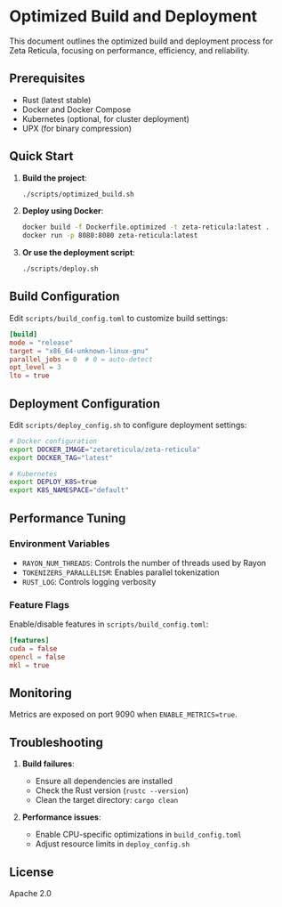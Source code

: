# Optimized Build and Deployment

This document outlines the optimized build and deployment process for Zeta Reticula, focusing on performance, efficiency, and reliability.

## Prerequisites

- Rust (latest stable)
- Docker and Docker Compose
- Kubernetes (optional, for cluster deployment)
- UPX (for binary compression)

## Quick Start

1. **Build the project**:
   ```bash
   ./scripts/optimized_build.sh
   ```

2. **Deploy using Docker**:
   ```bash
   docker build -f Dockerfile.optimized -t zeta-reticula:latest .
   docker run -p 8080:8080 zeta-reticula:latest
   ```

3. **Or use the deployment script**:
   ```bash
   ./scripts/deploy.sh
   ```

## Build Configuration

Edit `scripts/build_config.toml` to customize build settings:

```toml
[build]
mode = "release"
target = "x86_64-unknown-linux-gnu"
parallel_jobs = 0  # 0 = auto-detect
opt_level = 3
lto = true
```

## Deployment Configuration

Edit `scripts/deploy_config.sh` to configure deployment settings:

```bash
# Docker configuration
export DOCKER_IMAGE="zetareticula/zeta-reticula"
export DOCKER_TAG="latest"

# Kubernetes
export DEPLOY_K8S=true
export K8S_NAMESPACE="default"
```

## Performance Tuning

### Environment Variables

- `RAYON_NUM_THREADS`: Controls the number of threads used by Rayon
- `TOKENIZERS_PARALLELISM`: Enables parallel tokenization
- `RUST_LOG`: Controls logging verbosity

### Feature Flags

Enable/disable features in `scripts/build_config.toml`:

```toml
[features]
cuda = false
opencl = false
mkl = true
```

## Monitoring

Metrics are exposed on port 9090 when `ENABLE_METRICS=true`.

## Troubleshooting

1. **Build failures**:
   - Ensure all dependencies are installed
   - Check the Rust version (`rustc --version`)
   - Clean the target directory: `cargo clean`

2. **Performance issues**:
   - Enable CPU-specific optimizations in `build_config.toml`
   - Adjust resource limits in `deploy_config.sh`

## License

Apache 2.0
